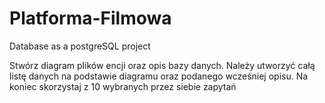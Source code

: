 # Platforma-Filmowa
Database as a postgreSQL project

Stwórz diagram plików encji oraz opis bazy danych.
Należy utworzyć całą listę danych na podstawie diagramu oraz podanego wcześniej opisu.
Na koniec skorzystaj z 10 wybranych przez siebie zapytań

